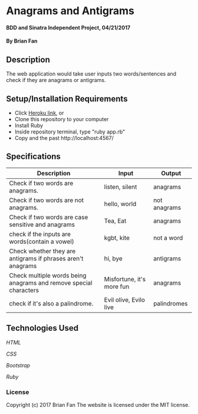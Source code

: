 # Anagrams and Antigrams

#### BDD and Sinatra Independent Project, 04/21/2017

#### By Brian Fan

## Description

The web application would take user inputs two words/sentences and check if they are anagrams or antigrams.

## Setup/Installation Requirements

* Click [Heroku link](https://anagrams-and-antigrams.herokuapp.com/), or
* Clone this repository to your computer
* Install Ruby
* Inside repository terminal, type "ruby app.rb"
* Copy and the past http://localhost:4567/



## Specifications

| Description | Input | Output |
|-------------|-------|--------|
| Check if two words are anagrams. | listen, silent | anagrams |
| Check if two words are not anagrams. | hello, world | not anagrams |
| Check if two words are case sensitive and anagrams | Tea, Eat | anagrams |
| check if the inputs are words(contain a vowel) | kgbt, kite | not a word|
| Check whether they are antigrams if phrases aren't anagrams | hi, bye | antigrams |
| Check multiple words being anagrams and remove special characters | Misfortune, it's more fun | anagrams |
| check if it's also a palindrome. | Evil olive, Evilo live | palindromes |


## Technologies Used

_HTML_

_CSS_

_Bootstrap_

_Ruby_

### License

Copyright (c) 2017 Brian Fan
The website is licensed under the MIT license.
